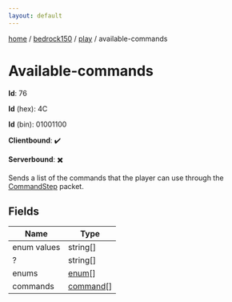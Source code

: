 ```yaml
---
layout: default
---
```


[home](/)  /  [bedrock150](/protocol/bedrock150)  /  [play](/protocol/bedrock150/play)  /  available-commands

# Available-commands

**Id**: 76

**Id** (hex): 4C

**Id** (bin): 01001100

**Clientbound**: ✔️

**Serverbound**: ✖️

Sends a list of the commands that the player can use through the [CommandStep](#play_command-step) packet.

## Fields

Name | Type
---|---
enum values | string[]
? | string[]
enums | [enum](/protocol/bedrock150/types/enum)[]
commands | [command](/protocol/bedrock150/types/command)[]

